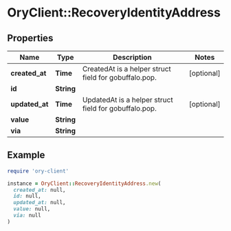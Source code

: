 # OryClient::RecoveryIdentityAddress

## Properties

| Name | Type | Description | Notes |
| ---- | ---- | ----------- | ----- |
| **created_at** | **Time** | CreatedAt is a helper struct field for gobuffalo.pop. | [optional] |
| **id** | **String** |  |  |
| **updated_at** | **Time** | UpdatedAt is a helper struct field for gobuffalo.pop. | [optional] |
| **value** | **String** |  |  |
| **via** | **String** |  |  |

## Example

```ruby
require 'ory-client'

instance = OryClient::RecoveryIdentityAddress.new(
  created_at: null,
  id: null,
  updated_at: null,
  value: null,
  via: null
)
```

